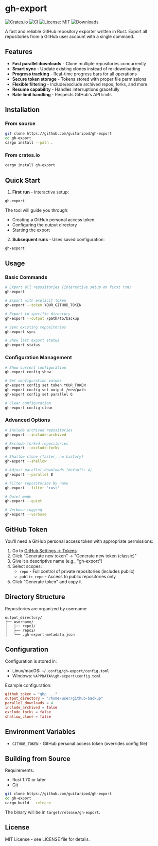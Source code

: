 # gh-export

[![Crates.io](https://img.shields.io/crates/v/gh-export.svg)](https://crates.io/crates/gh-export)
[![CI](https://github.com/guitaripod/gh-export/workflows/CI/badge.svg)](https://github.com/guitaripod/gh-export/actions/workflows/ci.yml)
[![License: MIT](https://img.shields.io/badge/License-MIT-yellow.svg)](https://opensource.org/licenses/MIT)
[![Downloads](https://img.shields.io/crates/d/gh-export.svg)](https://crates.io/crates/gh-export)

A fast and reliable GitHub repository exporter written in Rust. Export all repositories from a GitHub user account with a single command.

## Features

- **Fast parallel downloads** - Clone multiple repositories concurrently
- **Smart sync** - Update existing clones instead of re-downloading
- **Progress tracking** - Real-time progress bars for all operations
- **Secure token storage** - Tokens stored with proper file permissions
- **Flexible filtering** - Include/exclude archived repos, forks, and more
- **Resume capability** - Handles interruptions gracefully
- **Rate limit handling** - Respects GitHub's API limits

## Installation

### From source

```bash
git clone https://github.com/guitaripod/gh-export
cd gh-export
cargo install --path .
```

### From crates.io

```bash
cargo install gh-export
```

## Quick Start

1. **First run** - Interactive setup:
```bash
gh-export
```

The tool will guide you through:
- Creating a GitHub personal access token
- Configuring the output directory
- Starting the export

2. **Subsequent runs** - Uses saved configuration:
```bash
gh-export
```

## Usage

### Basic Commands

```bash
# Export all repositories (interactive setup on first run)
gh-export

# Export with explicit token
gh-export --token YOUR_GITHUB_TOKEN

# Export to specific directory
gh-export --output /path/to/backup

# Sync existing repositories
gh-export sync

# Show last export status
gh-export status
```

### Configuration Management

```bash
# Show current configuration
gh-export config show

# Set configuration values
gh-export config set token YOUR_TOKEN
gh-export config set output /new/path
gh-export config set parallel 6

# Clear configuration
gh-export config clear
```

### Advanced Options

```bash
# Include archived repositories
gh-export --include-archived

# Exclude forked repositories
gh-export --exclude-forks

# Shallow clone (faster, no history)
gh-export --shallow

# Adjust parallel downloads (default: 4)
gh-export --parallel 8

# Filter repositories by name
gh-export --filter "rust"

# Quiet mode
gh-export --quiet

# Verbose logging
gh-export --verbose
```

## GitHub Token

You'll need a GitHub personal access token with appropriate permissions:

1. Go to [GitHub Settings → Tokens](https://github.com/settings/tokens)
2. Click "Generate new token" → "Generate new token (classic)"
3. Give it a descriptive name (e.g., "gh-export")
4. Select scopes:
   - `repo` - Full control of private repositories (includes public)
   - `public_repo` - Access to public repositories only
5. Click "Generate token" and copy it

## Directory Structure

Repositories are organized by username:

```
output_directory/
├── username/
│   ├── repo1/
│   ├── repo2/
│   └── .gh-export-metadata.json
```

## Configuration

Configuration is stored in:
- Linux/macOS: `~/.config/gh-export/config.toml`
- Windows: `%APPDATA%\gh-export\config.toml`

Example configuration:

```toml
github_token = "ghp_..."
output_directory = "/home/user/github-backup"
parallel_downloads = 4
include_archived = false
exclude_forks = false
shallow_clone = false
```

## Environment Variables

- `GITHUB_TOKEN` - GitHub personal access token (overrides config file)

## Building from Source

Requirements:
- Rust 1.70 or later
- Git

```bash
git clone https://github.com/guitaripod/gh-export
cd gh-export
cargo build --release
```

The binary will be in `target/release/gh-export`.

## License

MIT License - see LICENSE file for details.
